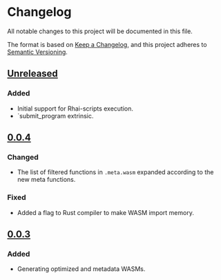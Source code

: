 # Changelog
All notable changes to this project will be documented in this file.

The format is based on [Keep a Changelog](https://keepachangelog.com/en/1.0.0/),
and this project adheres to [Semantic Versioning](https://semver.org/spec/v2.0.0.html).

## [Unreleased]
### Added
- Initial support for Rhai-scripts execution.
- `submit_program extrinsic.

## [0.0.4]
### Changed
- The list of filtered functions in `.meta.wasm` expanded according to the new meta functions.

### Fixed
- Added a flag to Rust compiler to make WASM import memory.

## [0.0.3]
### Added
- Generating optimized and metadata WASMs.

[Unreleased]: https://github.com/gear-tech/cargo-program/compare/0.0.4...HEAD
[0.0.4]: https://github.com/gear-tech/cargo-program/compare/0.0.3...0.0.4
[0.0.3]: https://github.com/gear-tech/cargo-program/compare/0.0.2...0.0.3
[0.0.2]: https://github.com/gear-tech/cargo-program/releases/tag/0.0.2
